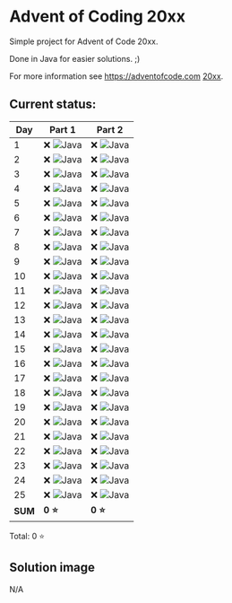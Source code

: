 # Advent of Coding 20xx

Simple project for Advent of Code 20xx.

Done in Java for easier solutions. ;)

For more information see https://adventofcode.com [20xx](https://adventofcode.com/20xx).

## Current status:

| Day     | Part 1                     | Part 2                          |
|---------|----------------------------|---------------------------------|
| 1       | ❌ ![Java](../img/java.png) | ❌ ![Java](../img/java.png)  |
| 2       | ❌ ![Java](../img/java.png) | ❌ ![Java](../img/java.png)  |
| 3       | ❌ ![Java](../img/java.png) | ❌ ![Java](../img/java.png)  |
| 4       | ❌ ![Java](../img/java.png) | ❌ ![Java](../img/java.png)  |
| 5       | ❌ ![Java](../img/java.png) | ❌ ![Java](../img/java.png)  |
| 6       | ❌ ![Java](../img/java.png) | ❌ ![Java](../img/java.png)  |
| 7       | ❌ ![Java](../img/java.png) | ❌ ![Java](../img/java.png)  |
| 8       | ❌ ![Java](../img/java.png) | ❌ ![Java](../img/java.png)  |
| 9       | ❌ ![Java](../img/java.png) | ❌ ![Java](../img/java.png)  |
| 10      | ❌ ![Java](../img/java.png) | ❌ ![Java](../img/java.png)  |
| 11      | ❌ ![Java](../img/java.png) | ❌ ![Java](../img/java.png)  |
| 12      | ❌ ![Java](../img/java.png) | ❌ ![Java](../img/java.png)  |
| 13      | ❌ ![Java](../img/java.png) | ❌ ![Java](../img/java.png)  |
| 14      | ❌ ![Java](../img/java.png) | ❌ ![Java](../img/java.png)  |
| 15      | ❌ ![Java](../img/java.png) | ❌ ![Java](../img/java.png)  |
| 16      | ❌ ![Java](../img/java.png) | ❌ ![Java](../img/java.png)  |
| 17      | ❌ ![Java](../img/java.png) | ❌ ![Java](../img/java.png)  |
| 18      | ❌ ![Java](../img/java.png) | ❌ ![Java](../img/java.png)  |
| 19      | ❌ ![Java](../img/java.png) | ❌ ![Java](../img/java.png)  |
| 20      | ❌ ![Java](../img/java.png) | ❌ ![Java](../img/java.png)  |
| 21      | ❌ ![Java](../img/java.png) | ❌ ![Java](../img/java.png)  |
| 22      | ❌ ![Java](../img/java.png) | ❌ ![Java](../img/java.png)  |
| 23      | ❌ ![Java](../img/java.png) | ❌ ![Java](../img/java.png)  |
| 24      | ❌ ![Java](../img/java.png) | ❌ ![Java](../img/java.png)  |
| 25      | ❌ ![Java](../img/java.png) | ❌ ![Java](../img/java.png)  |
| **SUM** | **0 ⭐**                    | **0 ⭐**                         |

Total: 0 ⭐

## Solution image
N/A
